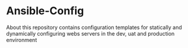 # Ansible-Config
About this repository contains configuration templates for statically and dynamically configuring webs servers in the dev, uat and production environment
